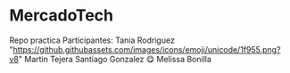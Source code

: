 # MercadoTech
Repo practica
Participantes:
Tania Rodriguez "https://github.githubassets.com/images/icons/emoji/unicode/1f955.png?v8" 
Martin Tejera
Santiago Gonzalez :yum:
Melissa Bonilla
